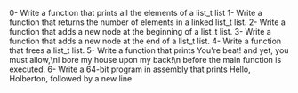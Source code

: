 0- Write a function that prints all the elements of a list_t list
1- Write a function that returns the number of elements in a linked list_t list.
2- Write a function that adds a new node at the beginning of a list_t list.
3- Write a function that adds a new node at the end of a list_t list.
4- Write a function that frees a list_t list.
5- Write a function that prints You're beat! and yet, you must allow,\nI bore my house upon my back!\n before the main function is executed.
6- Write a 64-bit program in assembly that prints Hello, Holberton, followed by a new line.

